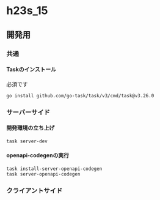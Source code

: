 # h23s_15

## 開発用

### 共通

#### Taskのインストール
必須です

```
go install github.com/go-task/task/v3/cmd/task@v3.26.0
```

### サーバーサイド

#### 開発環境の立ち上げ
```
task server-dev
```

#### openapi-codegenの実行
```
task install-server-openapi-codegen
task server-openapi-codegen
```

### クライアントサイド